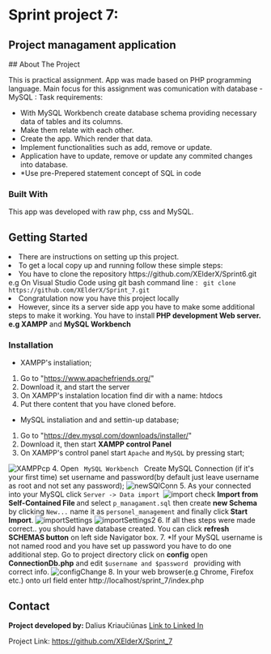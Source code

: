 # Sprint project 7:
<h2>Project managament application</h2>
## About The Project

This is practical assignment. App was made based on PHP programming language. Main focus for this assignment was comunication with database - MySQL :
Task requirements:
* With MySQL Workbench create database schema providing necessary data of tables and its columns.  
* Make them relate with each other.  
* Create the app. Which render that data.
* Implement functionalities such as add, remove or update.
* Application have to update, remove or update any commited changes into database.
* *Use pre-Prepered statement concept of SQL in code

### Built With

This app was developed with raw php, css and MySQL.

## Getting Started

<li>There are instructions on setting up this project.</li>
<li>To get a local copy up and running follow these simple steps:</li>
<li>You have to clone the repository https://github.com/XElderX/Sprint6.git e.g On Visual Studio Code using git bash command line : <code> git clone https://github.com/XElderX/Sprint_7.git </code> </li>
<li>Congratulation now you have this project locally </li>
<li>However, since its a server side app you have to make some additional steps to make it working. You have to install<b>  PHP development Web server. e.g XAMPP</b> and <b>MySQL Workbench</b></li>


### Installation

* XAMPP's instaliation;

1. Go to "https://www.apachefriends.org/"
2. Download it, and start the server
3. On XAMPP's instalation location find dir with a name: htdocs
4. Put there content that you have cloned before.

* MySQL instaliation and and settin-up database;

1. Go to "https://dev.mysql.com/downloads/installer/"
2. Download it, then start <b> XAMPP control Panel</b>
3. On XAMPP's control panel start <code>Apache</code> and <code>MySQL</code> by pressing start;
<img src="https://user-images.githubusercontent.com/99712528/174490083-4c198c6f-ee57-4470-a7e6-2922db5bd6fe.png" alt="XAMPPcp">
4. Open <code> MySQL Workbench </code> Create MySQL Connection (if it's your first time) set username and password(by default just leave username as root and not set any password); <img src="https://user-images.githubusercontent.com/99712528/174490079-1d58c653-ad9d-4e5a-88f7-2f24aff64697.png" alt="newSQlConn">   
5. As your connected into your MySQL click <code>Server -> Data import </code><img src="https://user-images.githubusercontent.com/99712528/174490085-a95eedbf-ea86-4c80-80d3-e5b6dc26edba.png" alt="import"> check <b>Import from Self-Contained File </b>  and select <code>p_managament.sql</code> then create <b>new Schema</b> by clicking <code>New...</code> name it as <code>personel_management</code> and finally click<b> Start Import</b>. <img src="https://user-images.githubusercontent.com/99712528/174490089-29a3fcae-4a4a-4b7b-9925-d22f767bac6b.png" alt="importSettings">   <img src="https://user-images.githubusercontent.com/99712528/174490091-b788185c-9165-417f-96c2-4d9075b94ae4.png" alt="importSettings2">
6. If all thes steps were made correct.. you should have database created. You can click <b> refresh SCHEMAS button</b> on left side Navigator box.
7. *If your MySQL username is not named rood and you have set up password you have to do one additional step. Go to project directory click on <b>config</b> open <b>ConnectionDb.php</b> and edit <code>$username and $password </code> providing with correct info. <img src="https://user-images.githubusercontent.com/99712528/174490092-1bc9ded5-57c3-496a-8f15-286fa0ffcb27.png" alt="configChange">
8. In your web browser(e.g Chrome, Firefox etc.) onto url field enter http://localhost/sprint_7/index.php


## Contact

<span><strong>Project developed by: </strong> Dalius Kriaučiūnas <a href="https://www.linkedin.com/in/dalius-kriauciunas/">Link to Linked In </a></span>

Project Link: https://github.com/XElderX/Sprint_7
